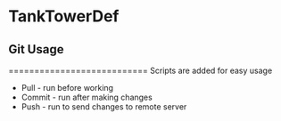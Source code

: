 TankTowerDef
=====================









## Git Usage
===========================
Scripts are added for easy usage
* Pull - run before working
* Commit - run after making changes
* Push - run to send changes to remote server
